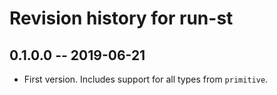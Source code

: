 # Revision history for run-st

## 0.1.0.0 -- 2019-06-21

* First version. Includes support for all types from `primitive`.
